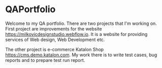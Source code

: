 # QAPortfolio

Welcome to my QA portfolio. There are two projects that I'm working on. First project are improvements for the website https://milkovicdesignstudio.webflow.io. It is a website for providing services of Web design, Web Development etc. 

The other project is e-commerce Katalon Shop https://cms.demo.katalon.com. My work there is to write test cases, bug reports and to prepare test run report.
